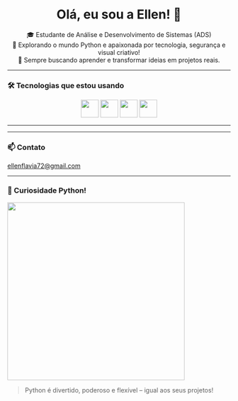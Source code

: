 <h1 align="center">Olá, eu sou a Ellen! 👋</h1>

<p align="center">
  🎓 Estudante de Análise e Desenvolvimento de Sistemas (ADS) <br>
  🐍 Explorando o mundo Python e apaixonada por tecnologia, segurança e visual criativo!<br>
  🧠 Sempre buscando aprender e transformar ideias em projetos reais.<br>
</p>

---
### 🛠️ Tecnologias que estou usando

<p align="center">
  <img src="https://cdn.jsdelivr.net/gh/devicons/devicon/icons/python/python-original.svg" width="40px" />
  <img src="https://cdn.jsdelivr.net/gh/devicons/devicon/icons/html5/html5-original.svg" width="40px" />
  <img src="https://cdn.jsdelivr.net/gh/devicons/devicon/icons/css3/css3-original.svg" width="40px" />
  <img src="https://cdn.jsdelivr.net/gh/devicons/devicon/icons/javascript/javascript-original.svg" width="40px" />
</p>

---

---
### 📫 Contato



ellenflavia72@gmail.com

-----
### 🐍 Curiosidade Python!

<img src="https://media.giphy.com/media/KAq5w47R9rmTuvWOWa/giphy.gif" width="400px" />

> Python é divertido, poderoso e flexível – igual aos seus projetos!
